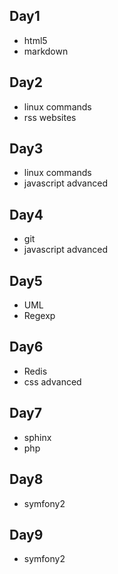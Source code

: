 Day1
----
* html5
* markdown

Day2
----
* linux commands
* rss websites

Day3
----
* linux commands
* javascript advanced

Day4
----
* git
* javascript advanced

Day5
----
* UML
* Regexp

Day6
----
* Redis
* css advanced

Day7
----
* sphinx
* php

Day8
----
* symfony2

Day9
----
* symfony2

